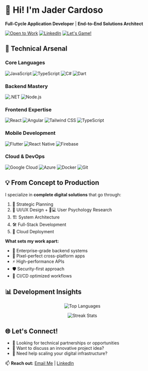 # 👋 Hi! I'm Jader Cardoso 
**Full-Cycle Application Developer** | **End-to-End Solutions Architect**

[![Open to Work](https://img.shields.io/badge/-Open%20to%20Work-brightgreen?style=for-the-badge)](mailto:jadercardoso@tuta.io)
[![LinkedIn](https://img.shields.io/badge/LinkedIn-0077B5?style=for-the-badge&logo=linkedin&logoColor=white)](https://www.linkedin.com/in/jadercardoso/)
[![Let's Game!](https://img.shields.io/badge/Steam-004B8D?style=for-the-badge&logo=steam&logoColor=white)](https://steamcommunity.com/id/rubthekid)

## 🚀 Technical Arsenal

### **Core Languages**
![JavaScript](https://img.shields.io/badge/JavaScript-F7DF1E?style=for-the-badge&logo=javascript&logoColor=black)
![TypeScript](https://img.shields.io/badge/TypeScript-007ACC?style=for-the-badge&logo=typescript&logoColor=white)
![C#](https://img.shields.io/badge/C%23-239120?style=for-the-badge&logo=c-sharp&logoColor=white)
![Dart](https://img.shields.io/badge/Dart-0175C2?style=for-the-badge&logo=dart&logoColor=white)

### **Backend Mastery**
![.NET](https://img.shields.io/badge/.NET-512BD4?style=for-the-badge&logo=dotnet&logoColor=white)
![Node.js](https://img.shields.io/badge/Node.js-339933?style=for-the-badge&logo=nodedotjs&logoColor=white)

### **Frontend Expertise**
![React](https://img.shields.io/badge/React-20232A?style=for-the-badge&logo=react&logoColor=61DAFB)
![Angular](https://img.shields.io/badge/Angular-DD0031?style=for-the-badge&logo=angular&logoColor=white)
![Tailwind CSS](https://img.shields.io/badge/Tailwind_CSS-38B2AC?style=for-the-badge&logo=tailwind-css&logoColor=white)
![TypeScript](https://img.shields.io/badge/TypeScript-007ACC?style=for-the-badge&logo=typescript&logoColor=white)

### **Mobile Development**
![Flutter](https://img.shields.io/badge/Flutter-02569B?style=for-the-badge&logo=flutter&logoColor=white)
![React Native](https://img.shields.io/badge/React_Native-20232A?style=for-the-badge&logo=react&logoColor=61DAFB)
![Firebase](https://img.shields.io/badge/Firebase-FFCA28?style=for-the-badge&logo=firebase&logoColor=black)

### **Cloud & DevOps**
![Google Cloud](https://img.shields.io/badge/Google_Cloud-4285F4?style=for-the-badge&logo=google-cloud&logoColor=white)
![Azure](https://img.shields.io/badge/Azure-0078D4?style=for-the-badge&logo=microsoftazure&logoColor=white)
![Docker](https://img.shields.io/badge/Docker-2CA5E0?style=for-the-badge&logo=docker&logoColor=white)
![Git](https://img.shields.io/badge/Git-F05032?style=for-the-badge&logo=git&logoColor=white)

## 💡 From Concept to Production

I specialize in **complete digital solutions** that go through:
1. 🧠 Strategic Planning
2. 🎨 UI/UX Design + 🧑💻 User Psychology Research
3. 🏗️ System Architecture
4. 🛠️ Full-Stack Development
5. 🚀 Cloud Deployment

**What sets my work apart:**
- 🔐 Enterprise-grade backend systems
- 📱 Pixel-perfect cross-platform apps
- ⚡ High-performance APIs
- 🛡️ Security-first approach
- 🔄 CI/CD optimized workflows

## 📊 Development Insights

<div align="center">

![Top Languages](https://github-readme-stats.vercel.app/api/top-langs/?username=RubTheKid&layout=compact&theme=radical)

</div>

<div align="center">

![Streak Stats](https://streak-stats.demolab.com/?user=RubTheKid&theme=radical)

</div>



## 🌐 Let's Connect!

- 💼 Looking for technical partnerships or opportunities
- 🎯 Want to discuss an innovative project idea?
- 🚀 Need help scaling your digital infrastructure?

📫 **Reach out:** [Email Me](mailto:jadercardoso@tuta.io) | [LinkedIn](https://www.linkedin.com/in/jadercardoso/)
